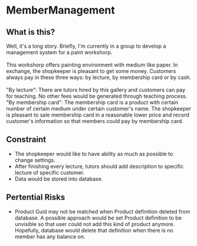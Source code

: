 # MemberManagement
## What is this?
Well, it's a long story. Briefly, I'm currently in a group to develop a management system for a paint workshorp. <br><br>
This workshorp offers painting environment with medium like paper. In exchange, the shopkeeper is pleasant to get some money. 
Customers always pay in these three ways: by lecture, by membership card or by cash.<br><br>
"By lecture": There are tutors hired by this gallery and customers can pay for teaching.
No other fees would be generated through teaching process.<br>
"By membership card": The membership card is a product with certain number of certain medium under certain customer's name. 
The shopkeeper is pleasant to sale membership card in a reasonable lower price and record customer's information so that members could pay by membership card.
## Constraint
* The shopkeeper would like to have ability as much as possible to change settings.
* After finishing every lecture, tutors should add description to specific lecture of specific customer.
* Data would be stored into database.

## Pertential Risks
* Product Guid may not be matched when Product definition deleted from database. A possible approach would be set Product definition to be unvisible so that user could not add this kind of product anymore. Hopefully, database would delete that definition when there is no member has any balance on.
